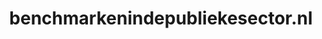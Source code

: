 ---
layout: post
title:  "benchmarkenindepubliekesector.nl"
internal_url:  "/data/benchmarkenindepubliekesector.nl.html"
categories: dutchgov
---